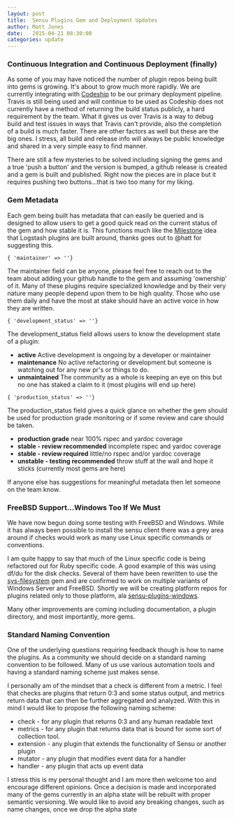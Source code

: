 ```yaml
---
layout: post
title:  Sensu Plugins Gem and Deployment Updates
author: Matt Jones
date:   2015-04-21 08:30:00
categories: update
---
```


### Continuous Integration and Continuous Deployment (finally)

As some of you may have noticed the number of plugin repos being built into gems is growing.  It's about to grow much more rapidly.  We are currently integrating with [Codeship](https://codeship.com) to be our primary deployment pipeline.  Travis is still being used and will continue to be used as Codeship does not currently have a method of returning the build status publicly, a hard requirement by the team.  What it gives us over Travis is a way to debug build and test issues in ways that Travis can't provide, also the completion of a build is much faster.  There are other factors as well but these are the big ones.  I stress, all build and release info will always be public knowledge and shared in a very simple easy to find manner.

There are still a few mysteries to be solved including signing the gems and a true 'push a button' and the version is bumped, a github release is created and a gem is built and published.  Right now the pieces are in place but it requires pushing two buttons...that is two too many for my liking.

### Gem Metadata

Each gem being built has metadata that can easily be queried and is designed to allow users to get a good quick read on the current status of the gem and how stable it is.  This functions much like the [Milestone](http://logstash.net/docs/1.4.2/plugin-milestones) idea that Logstash plugins are built around, thanks goes out to @hatt for suggesting this.  

`{ 'maintainer' => ''}`

The maintainer field can be anyone, please feel free to reach out to the team about adding your github handle to the gem and assuming 'ownership' of it.  Many of these plugins require specialized knowledge and by their very nature many people depend upon them to be high quality. Those who use them daily and have the most at stake should have an active voice in how they are written.

`{ 'development_status' => ''}`

The development_status field allows users to know the development state of a plugin:

* **active** Active development is ongoing by a developer or maintainer
* **maintenance** No active refactoring or development but someone is watching out for any new pr's or things to do.
* **unmaintained** The community as a whole is keeping an eye on this but no one has staked a claim to it (most plugins will end up here)

`{ 'production_status' => ''}`

The production_status field gives a quick glance on whether the gem should be used for production grade monitoring or if some review and care should be taken.

* **production grade** near 100% rspec and yardoc coverage
* **stable - review recommended** incomplete rspec and yardoc coverage
* **stable - review required** little/no rspec and/or yardoc coverage
* **unstable - testing recommended** throw stuff at the wall and hope it sticks (currently most gems are here)

If anyone else has suggestions for meaningful metadata then let someone on the team know.

### FreeBSD Support...Windows Too If We Must

We have now begun doing some testing with FreeBSD and Windows.  While it has always been possible to install the sensu client there was a grey area around if checks would work as many use Linux specific commands or conventions.

I am quite happy to say that much of the Linux specific code is being refactored out for Ruby specific code.  A good example of this was using df/du for the disk checks.  Several of them have been rewritten to use the [sys-filesystem](https://github.com/djberg96/sys-filesystem) gem and are confirmed to work on multiple variants of Windows Server and FreeBSD.  Shortly we will be creating platform repos for plugins related only to those platform, ala [sensu-plugins-windows](https://github.com/sensu-plugins/sensu-plugins-windows).

Many other improvements are coming including documentation, a plugin directory, and most importantly, more gems.

### Standard Naming Convention

One of the underlying questions requiring feedback though is how to name the plugins.  As a community we should decide on a standard naming convention to be followed.  Many of us use various automation tools and having a standard naming scheme just makes sense.

I personally am of the mindset that a check is different from a metric.  I feel that checks are plugins that return 0:3 and some status output, and metrics return data that can then be further aggregated and analyzed.  With this in mind I would like to propose the following naming scheme:

* check - for any plugin that returns 0:3 and any human readable text
* metrics - for any plugin that returns data that is bound for some sort of collection tool.
* extension - any plugin that extends the functionality of Sensu or another plugin
* mutator - any plugin that modifies event data for a handler
* handler - any plugin that acts up event data

I stress this is my personal thought and I am more then welcome too and encourage different opinions.  Once a decision is made and incorporated many of the gems currently in an alpha state will be rebuilt with proper semantic versioning.  We would like to avoid any breaking changes, such as name changes, once we drop the alpha state
